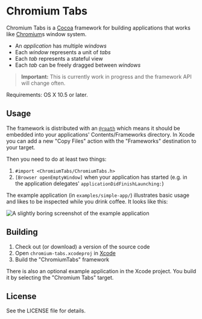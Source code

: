 # Chromium Tabs

Chromium Tabs is a [Cocoa](http://developer.apple.com/cocoa/) framework for building applications that works like [Chromium](http://www.google.com/chrome)s window system.

- An *application* has multiple *windows*
- Each *window* represents a unit of *tabs*
- Each *tab* represents a stateful view
- Each *tab* can be freely dragged between *windows*

> **Important:** This is currently work in progress and the framework API will change often.

Requirements: OS X 10.5 or later.

## Usage

The framework is distributed with an [`@rpath`](http://www.codeshorts.ca/2007/nov/01/leopard-linking-making-relocatable-libraries-movin) which means it should be embedded into your applications' Contents/Frameworks directory. In Xcode you can add a new "Copy Files" action with the "Frameworks" destination to your target.

Then you need to do at least two things:

1. `#import <ChromiumTabs/ChromiumTabs.h>`
2. `[Browser openEmptyWindow]` when your application has started (e.g. in the application delegates' `applicationDidFinishLaunching:`)

The example application (in `examples/simple-app/`) illustrates basic usage and likes to be inspected while you drink coffee. It looks like this:

<img src="http://farm5.static.flickr.com/4082/4927836567_7b9f577af4_o.png" alt="A slightly boring screenshot of the example application">

## Building

1. Check out (or download) a version of the source code
2. Open `chromium-tabs.xcodeproj` in [Xcode](http://developer.apple.com/tools/xcode/)
3. Build the "ChromiumTabs" framework

There is also an optional example application in the Xcode project. You build it by selecting the "Chromium Tabs" target.

## License

See the LICENSE file for details.
